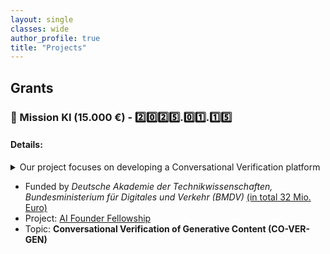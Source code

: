 ```yaml
---
layout: single
classes: wide
author_profile: true
title: "Projects"
---
```


## Grants

### 🚀 Mission KI (15.000 €) - 2️⃣0️⃣2️⃣5️⃣.0️⃣1️⃣.1️⃣5️⃣
#### Details: 
<details> 
  <summary>
    Our project focuses on developing a Conversational Verification platform 
  </summary> 
  that ensures the factual accuracy of AI-generated content within corporate environments. By integrating Large Language Models (LLMs) with Retrieval-Augmented Generation (RAG) techniques, we aim to align generative outputs with organizational knowledge bases, ensuring compliance with corporate policies and maintaining brand integrity.
  A key innovation is the incorporation of Conversational Explainable AI (ConvXAI) principles, providing users with interactive, dialogue-based explanations. This feature allows users to query, validate, and refine verification results in real time, enhancing transparency and trust in the system's outputs.
  The platform offers a secure, internal-facing application enabling companies to verify generative content against their proprietary knowledge bases. This includes validating AI-generated content for compliance, brand alignment, and factual accuracy, thereby reducing risks associated with deploying generative AI systems in corporate environments.
</details> 

- Funded by _Deutsche Akademie der Technikwissenschaften, Bundesministerium für Digitales und Verkehr (BMDV)_ <u>(in total 32 Mio. Euro)</u> <br>
- Project: [AI Founder Fellowship](https://mission-ki.de/en/ai-founder-fellowship)
- Topic: **Conversational Verification of Generative Content (CO-VER-GEN)** <br><br>

[//]: # (- Kick-off: 2025/01/28 - **Deutsche Technikmuseum**)